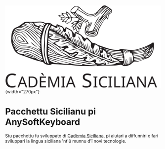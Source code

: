![](other/cademialogo.svg){width="270px"}

Pacchettu Sicilianu pi AnySoftKeyboard
======================================

Stu pacchettu fu sviluppato di [Cadèmia Siciliana](http://www.cademiasiciliana.org), pi aiutari a diffunniri e fari sviluppari la lingua siciliana 'nt'û munnu d'î novi tecnologie.
